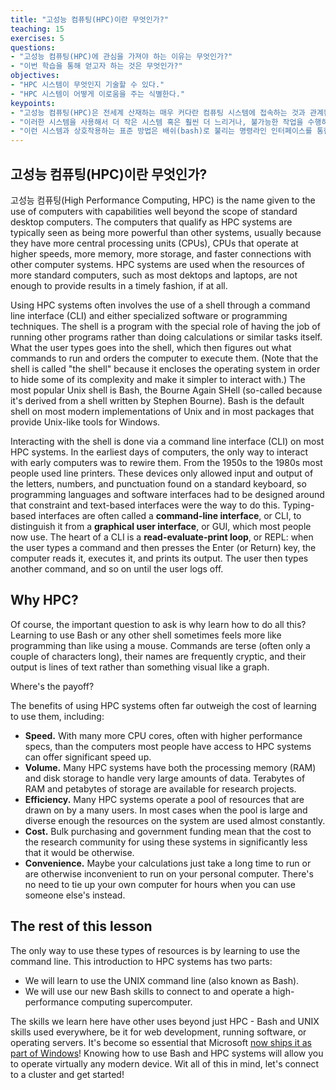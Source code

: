 ```yaml
---
title: "고성능 컴퓨팅(HPC)이란 무엇인가?"
teaching: 15 
exercises: 5
questions:
- "고성능 컴퓨팅(HPC)에 관심을 가져야 하는 이유는 무엇인가?"
- "이번 학습을 통해 얻고자 하는 것은 무엇인가?"
objectives:
- "HPC 시스템이 무엇인지 기술할 수 있다."
- "HPC 시스템이 어떻게 이로움을 주는 식별한다."  
keypoints:
- "고성능 컴퓨팅(HPC)은 전세계 산재하는 매우 커다란 컴퓨팅 시스템에 접속하는 것과 관계된다."
- "이러한 시스템을 사용해서 더 작은 시스템 혹은 훨씬 더 느리거나, 불가능한 작업을 수행하는데 동원된다."
- "이런 시스템과 상호작용하는 표준 방법은 배쉬(bash)로 불리는 명령라인 인터페이스를 통한다."
---
```


## 고성능 컴퓨팅(HPC)이란 무엇인가?

고성능 컴퓨팅(High Performance Computing, HPC)
 is the name given to the use of computers with
capabilities well beyond the scope of standard desktop computers.   The
computers that qualify as HPC systems are typically seen as being more powerful
than other systems, usually because they have more central processing units
(CPUs), CPUs that operate at higher speeds, more memory, more storage, and
faster connections with other computer systems.  HPC systems are used when the
resources of more standard computers, such as most dektops and laptops, are not
enough to provide results in a timely fashion, if at all.

Using HPC systems often involves the use of a shell through a command line
interface (CLI) and either specialized software or programming techniques.  The
shell is a program with the special role of having the job of running other
programs rather than doing calculations or similar tasks itself.  What the user
types goes into the shell, which then figures out what commands to run and
orders the computer to execute them.  (Note that the shell is called "the
shell" because it encloses the operating system in order to hide some of its
complexity and make it simpler to interact with.)  The most popular Unix shell
is Bash, the Bourne Again SHell (so-called because it's derived from a shell
written by Stephen Bourne).  Bash is the default shell on most modern
implementations of Unix and in most packages that provide Unix-like tools for
Windows.

Interacting with the shell is done via a command line interface (CLI) on most
HPC systems.  In the earliest days of computers, the only way to interact with
early computers was to rewire them.  From the 1950s to the 1980s most people
used line printers.  These devices only allowed input and output of the
letters, numbers, and punctuation found on a standard keyboard, so programming
languages and software interfaces had to be designed around that constraint and
text-based interfaces were the way to do this.  Typing-based interfaces are
often called a **command-line interface**, or CLI, to distinguish it from a
**graphical user interface**, or GUI, which most people now use.  The heart of
a CLI is a **read-evaluate-print loop**, or REPL: when the user types a command
and then presses the Enter (or Return) key, the computer reads it, executes it,
and prints its output.  The user then types another command, and so on until
the user logs off.

## Why HPC?

Of course, the important question to ask is why learn how to do all this?
Learning to use Bash or any other shell sometimes feels more like programming
than like using a mouse.  Commands are terse (often only a couple of characters
long), their names are frequently cryptic, and their output is lines of text
rather than something visual like a graph. 

Where's the payoff?

The benefits of using HPC systems often far outweigh the cost of
learning to use them, including:

* **Speed.** With many more CPU cores, often with higher performance specs,
  than the computers most people have access to HPC systems can offer
  significant speed up.
* **Volume.** Many HPC systems have both the processing memory (RAM) and disk
  storage to handle very large amounts of data. Terabytes of RAM and
  petabytes of storage are available for research projects.
* **Efficiency.** Many HPC systems operate a pool of resources that are drawn
  on by a many users.  In most cases when the pool is large and diverse enough
  the resources on the system are used almost constantly.
* **Cost.** Bulk purchasing and government funding mean that the cost to the
  research community for using these systems in significantly less that it
  would be otherwise.
* **Convenience.** Maybe your calculations just take a long time to run or are
  otherwise inconvenient to run on your personal computer. There's no need to
  tie up your own computer for hours when you can use someone else's instead.

## The rest of this lesson

The only way to use these types of resources is by learning to use the command line.
This introduction to HPC systems has two parts:

* We will learn to use the UNIX command line (also known as Bash).
* We will use our new Bash skills to connect to and operate a high-performance computing supercomputer.

The skills we learn here have other uses beyond just HPC - 
Bash and UNIX skills used everywhere, be it for web development, running software, or operating servers.
It's become so essential that Microsoft 
[now ships it as part of Windows](https://www.microsoft.com/en-us/store/p/ubuntu/9nblggh4msv6)!
Knowing how to use Bash and HPC systems will allow you to operate virtually any modern device.
Wit all of this in mind, let's connect to a cluster and get started!

